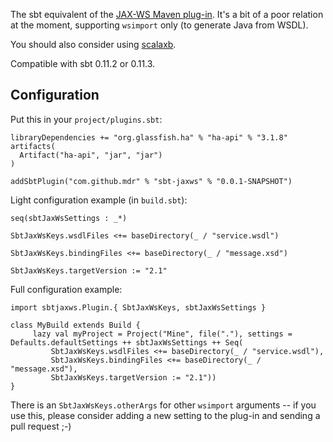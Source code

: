 The sbt equivalent of the [JAX-WS Maven plug-in][1]. It's a bit of a poor relation at the moment, supporting `wsimport` only (to generate Java from WSDL).

You should also consider using [scalaxb][2].

Compatible with sbt 0.11.2 or 0.11.3.

Configuration
-------------

Put this in your `project/plugins.sbt`:

    libraryDependencies += "org.glassfish.ha" % "ha-api" % "3.1.8" artifacts(
      Artifact("ha-api", "jar", "jar")
    )

    addSbtPlugin("com.github.mdr" % "sbt-jaxws" % "0.0.1-SNAPSHOT")

Light configuration example (in `build.sbt`):

    seq(sbtJaxWsSettings : _*)

    SbtJaxWsKeys.wsdlFiles <+= baseDirectory(_ / "service.wsdl")

    SbtJaxWsKeys.bindingFiles <+= baseDirectory(_ / "message.xsd")

    SbtJaxWsKeys.targetVersion := "2.1"

Full configuration example:

    import sbtjaxws.Plugin.{ SbtJaxWsKeys, sbtJaxWsSettings }

    class MyBuild extends Build {
         lazy val myProject = Project("Mine", file("."), settings = Defaults.defaultSettings ++ sbtJaxWsSettings ++ Seq(
             SbtJaxWsKeys.wsdlFiles <+= baseDirectory(_ / "service.wsdl"),
             SbtJaxWsKeys.bindingFiles <+= baseDirectory(_ / "message.xsd"),
             SbtJaxWsKeys.targetVersion := "2.1"))
    }

There is an `SbtJaxWsKeys.otherArgs` for other `wsimport` arguments -- if you use this, 
please consider adding a new setting to the plug-in and sending a pull request ;-)

  [1]: http://jax-ws-commons.java.net/jaxws-maven-plugin/
  [2]: http://scalaxb.org/sbt-scalaxb
